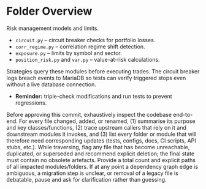 # Folder Overview

Risk management models and limits.
- `circuit.py` – circuit breaker checks for portfolio losses.
- `corr_regime.py` – correlation regime shift detection.
- `exposure.py` – limits by symbol and sector.
- `position_risk.py` and `var.py` – value-at-risk calculations.

Strategies query these modules before executing trades.
The circuit breaker logs breach events to MariaDB so tests can verify
triggered stops even without a live database connection.

- **Reminder:** triple-check modifications and run tests to prevent regressions.

Before approving this commit, exhaustively inspect the codebase end-to-end. For every file changed, added, or renamed, (1) summarise its purpose and key classes/functions, (2) trace upstream callers that rely on it and downstream modules it invokes, and (3) list every folder or module that will therefore need corresponding updates (tests, configs, docs, CI scripts, API stubs, etc.). While traversing, flag any file that has become unreachable, duplicated, or superseded and recommend explicit deletion; the final state must contain no obsolete artefacts. Provide a total count and explicit paths of all impacted modules/folders. If at any point a dependency graph edge is ambiguous, a migration step is unclear, or removal of a legacy file is debatable, pause and ask for clarification rather than guessing.
